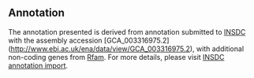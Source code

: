 
Annotation
----------

The annotation presented is derived from annotation submitted to
[INSDC](http://www.insdc.org) with the assembly accession [GCA\_003316975.2]
(http://www.ebi.ac.uk/ena/data/view/GCA_003316975.2),
with additional non-coding genes from
[Rfam](http://rfam.xfam.org/). For more details, please visit [INSDC
annotation import](http://ensemblgenomes.org/info/data/insdc_annotation).

